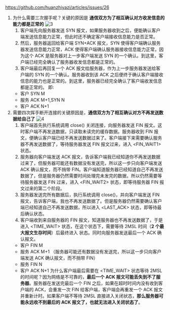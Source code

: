 https://github.com/huanzhiyazi/articles/issues/26

1. 为什么需要三次握手呢？关键的原因是 **通信双方为了相互确认对方收发信息的能力都是正常的**
   ![3](https://raw.githubusercontent.com/huanzhiyazi/articles/master/%E6%8A%80%E6%9C%AF/%E7%BD%91%E7%BB%9C/%E7%90%86%E8%A7%A3TCP%E4%B8%89%E6%AC%A1%E6%8F%A1%E6%89%8B%E5%92%8C%E5%9B%9B%E6%AC%A1%E6%8C%A5%E6%89%8B/images/tcp_connect.png)
   1. 客户端先向服务器发送 SYN 报文，如果服务器收到之后，便能确认客户端发送信息能力正常，但此时还不确定客户端接收信息能力是否正常。
   2. 然后，服务器返回给客户端 SYN+ACK 报文，SYN 使得客户端确认服务器发送信息能力正常，ACK 使得客户端确认服务器接收信息能力正常，因为这个 ACK 是服务器对上一步客户端发送 SYN 的一个确认。到这里，客户端已经完全确认了服务器收发信息都是正常的。
   3. 客户端最后再回复一个 ACK 报文给服务器，作为上一步服务器发送给客户端的 SYN 的一个确认。服务器收到该 ACK 之后便终于确认客户端接收信息的能力也是正常的。到这里，服务器已经完全确认了客户端收发信息都是正常的。
      即:
   - 客户 SYN M
   - 服务 ACK M+1,SYN N
   - 客户 ACK N+1
2. 需要四次挥手断开连接的关键原因是，**通信双方为了相互确认对方不再发送数据给自己了**
   ![4](https://raw.githubusercontent.com/huanzhiyazi/articles/master/%E6%8A%80%E6%9C%AF/%E7%BD%91%E7%BB%9C/%E7%90%86%E8%A7%A3TCP%E4%B8%89%E6%AC%A1%E6%8F%A1%E6%89%8B%E5%92%8C%E5%9B%9B%E6%AC%A1%E6%8C%A5%E6%89%8B/images/tcp_disconnect.png)
   1. 客户端首先执行系统调用 close() 关闭连接，向服务器发送 FIN 报文。这时客户端不再发送数据，只读取未读完的缓存数据。服务器收到 FIN 报文，便确认客户端已经不再发送数据过来了。客户端接下来需要确认服务器不再发送数据了，等待服务器发送 FIN 报文过来，进入 <FIN_WAIT1> 状态。
   2. 服务器向客户端发送 ACK 报文，告诉客户端我已经知道你不再发送数据过来了，但服务器可能还有数据没有发送完，所以这一步只向客户端发送 ACK 确认报文，而不捎带 FIN。客户端知道服务器已经知道自己不再发送数据了，但是服务器仍然需要时间处理完未发完的数据，所以仍然需要等待服务器发送 FIN 过来，进入 <FIN_WAIT2> 状态，即等待服务器 FIN 报文过来的第二个阶段。
   3. 服务器发送完所有数据后，执行系统调用 close()，并向客户端发送 FIN 报文，告诉客户端，我也不再发送数据了。但是服务器仍然需要确认客户端已经知道自己不再发送数据，所以进入 <LAST_ACK> 状态，即等待最后确认状态。
   4. 客户端收到来自服务器的 FIN 报文，知道服务器也不再发送数据了，于是进入 <TIME_WAIT> 状态，在这个状态下，需要等待 2MSL 时间（**2 个最大报文生存时间**）后最终进入 <CLOSE> 状态。同时向服务器发送最后一个 ACK 确认报文。
   - 客户 FIN M
   - 服务 ACK M+1 （服务器可能还有数据没有发送完，所以这一步只向客户端发送 ACK 确认报文，而不捎带 FIN）
   - 服务 FIN N
   - 客户 ACK N+1
     为什么客户端最后需要在 <TIME_WAIT> 状态等待 2MSL 的时间呢？因为网络是不可靠的，**最后一个 ACK 报文可能丢失到不了服务器**。服务器在发送完最后一个 FIN 之后，如果在超时时间内没有收到客户端的 ACK，会重发一次 FIN 给客户端，客户端会再重发一个 ACK 报文并重新计时。如果客户端不等待 2MSL 直接进入关闭状态，**那么服务器可能永远收不到最后的 ACK 报文了，也就无法进入关闭状态了**。
